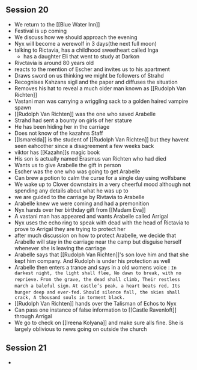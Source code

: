 ## Session 20

- We return to the [[Blue Water Inn]]
- Festival is up coming
- We discuss how we should approach the evening
- Nyx will become a werewolf in 3 days(the next full moon)
- talking to Rictavia, has a childhood sweetheart called Inga
	- has a daughter Eli that went to study at Darkon
- Rivctavia is around 80 years old 
- reacts to the mention of Escher and invites us to his apartment
- Draws sword on us thinking we might be followers of Strahd
- Recognises Kahzans sigil and the paper and diffuses the situation
- Removes his hat to reveal a much older man known as [[Rudolph Van Richten]] 
- Vastani man was carrying a wriggling sack to a golden haired vampire spawn 
- [[Rudolph Van Richten]] was the one who saved Arabelle 
- Strahd had sent a bounty on girls of her stature
- He has been hiding her in the carriage 
- Does not know of the kazahns Staff 
- [[Ismarelda]] is the student of [[Rudolph Van Richten]] but they havent seen eahcother since a disagreement a few weeks back
- viktor has [[Kazahn]]s magic book
- His son is actually named Erasmus van Richten who had died
- Wants us to give Arabelle the gift in person
- Escher was the one who was going to get Arabelle 
- Can brew a potion to calm the curse for a single day using wolfsbane 
- We wake up to Clover downstairs in a very cheerful mood although not spending any details about what he was up to
- we are guided to the carriage by Rivtavia to Arabelle
- Arabelle knew we were coming and had a premonition
- Nyx hands over her birthday gift from [[Madam Eva]]
- A vastani man has appeared and wants Arabelle called Arrigal
- Nyx uses the echo ring to speak with dead with the head of Rictavia to prove to Arrigal they are trying to protect her
- after much discussion on how to protect Arabelle, we decide that Arabelle will stay in the carriage near the camp but disguise herself whenever she is leaving the carriage 
- Arabelle says that [[Rudolph Van Richten]]'s son love him and that she kept him company. And Rudolph is under his protection as well
- Arabelle then enters a trance and says in a old womens voice :
	`In darkest night, the light shall flee, No dawn to break, with no reprieve.` 
	`From the grave, the dead shall climb, Their restless march a baleful sign.`
	`At castle’s peak, a heart beats red, Its hunger deep and ever-fed.` 
	`Should silence fall, the skies shall crack, A thousand souls in torment black.`
- [[Rudolph Van Richten]] hands over the Talisman of Echos to Nyx
- Can pass one instance of false information to [[Castle Ravenloft]] through Arrigal 
- We go to check on [[Ireena Kolyana]] and make sure alls fine. She is largely oblivious to news going on outside the church

## Session 21

- 